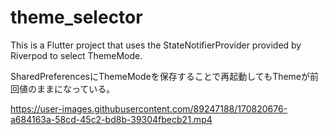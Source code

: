 # theme_selector

This is a Flutter project that uses the StateNotifierProvider provided by Riverpod to select ThemeMode.

SharedPreferencesにThemeModeを保存することで再起動してもThemeが前回値のままになっている。


https://user-images.githubusercontent.com/89247188/170820676-a684163a-58cd-45c2-bd8b-39304fbecb21.mp4

